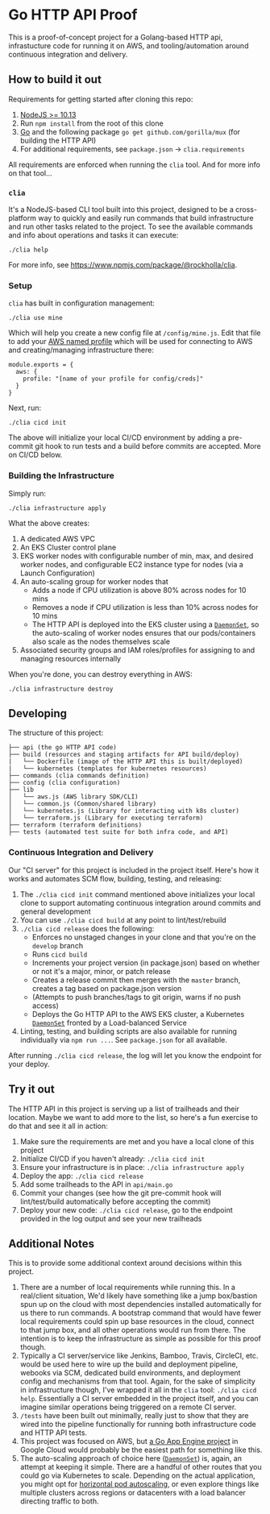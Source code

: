 # Go HTTP API Proof

This is a proof-of-concept project for a Golang-based HTTP api, infrastucture code for running it on AWS, and tooling/automation around continuous integration and delivery.

## How to build it out

Requirements for getting started after cloning this repo:

1. [NodeJS >= 10.13](https://github.com/nodenv/nodenv)
2. Run `npm install` from the root of this clone
3. [Go](https://github.com/syndbg/goenv) and the following package `go get github.com/gorilla/mux` (for building the HTTP API)
4. For additional requirements, see `package.json` -> `clia.requirements`

All requirements are enforced when running the `clia` tool. And for more info on that tool...

### `clia`

It's a NodeJS-based CLI tool built into this project, designed to be a cross-platform way to quickly and easily run commands that build infrastructure and run other tasks related to the project. To see the available commands and info about operations and tasks it can execute:

```
./clia help
```

For more info, see https://www.npmjs.com/package/@rockholla/clia.

### Setup

`clia` has built in configuration management:

```
./clia use mine
```

Which will help you create a new config file at `/config/mine.js`. Edit that file to add your [AWS named profile](https://docs.aws.amazon.com/cli/latest/userguide/cli-multiple-profiles.html) which will be used for connecting to AWS and creating/managing infrastructure there:

```
module.exports = {
  aws: {
    profile: "[name of your profile for config/creds]"
  }
}
```

Next, run:

```
./clia cicd init
```

The above will initialize your local CI/CD environment by adding a pre-commit git hook to run tests and a build before commits are accepted. More on CI/CD below.

### Building the Infrastructure

Simply run:

```
./clia infrastructure apply
```

What the above creates:

1. A dedicated AWS VPC
2. An EKS Cluster control plane
3. EKS worker nodes with configurable number of min, max, and desired worker nodes, and configurable EC2 instance type for nodes (via a Launch Configuration)
4. An auto-scaling group for worker nodes that
    * Adds a node if CPU utilization is above 80% across nodes for 10 mins
    * Removes a node if CPU utilization is less than 10% across nodes for 10 mins
    * The HTTP API is deployed into the EKS cluster using a [`DaemonSet`](https://kubernetes.io/docs/concepts/workloads/controllers/daemonset/), so the auto-scaling of worker nodes ensures that our pods/containers also scale as the nodes themselves scale
4. Associated security groups and IAM roles/profiles for assigning to and managing resources internally

When you're done, you can destroy everything in AWS:

```
./clia infrastructure destroy
```

## Developing

The structure of this project:

```
├── api (the go HTTP API code)
├── build (resources and staging artifacts for API build/deploy)
|   └── Dockerfile (image of the HTTP API this is built/deployed)
|   └── kubernetes (templates for kubernetes resources)
├── commands (clia commands definition)
├── config (clia configuration)
├── lib
│   └── aws.js (AWS library SDK/CLI)
│   └── common.js (Common/shared library)
│   └── kubernetes.js (Library for interacting with k8s cluster)
│   └── terraform.js (Library for executing terraform)
├── terraform (terraform definitions)
├── tests (automated test suite for both infra code, and API)
```

### Continuous Integration and Delivery

Our "CI server" for this project is included in the project itself. Here's how it works and automates SCM flow, building, testing, and releasing:

1. The `./clia cicd init` command mentioned above initializes your local clone to support automating continuous integration around commits and general development
2. You can use `./clia cicd build` at any point to lint/test/rebuild
3. `./clia cicd release` does the following:
    * Enforces no unstaged changes in your clone and that you're on the `develop` branch
    * Runs `cicd build`
    * Increments your project version (in package.json) based on whether or not it's a major, minor, or patch release
    * Creates a release commit then merges with the `master` branch, creates a tag based on package.json version
    * (Attempts to push branches/tags to git origin, warns if no push access)
    * Deploys the Go HTTP API to the AWS EKS cluster, a Kubernetes [`DaemonSet`](https://kubernetes.io/docs/concepts/workloads/controllers/daemonset/) fronted by a Load-balanced Service
4. Linting, testing, and building scripts are also available for running individually via `npm run ...`. See `package.json` for all available.

After running `./clia cicd release`, the log will let you know the endpoint for your deploy.

## Try it out

The HTTP API in this project is serving up a list of trailheads and their location. Maybe we want to add more to the list, so here's a fun exercise to do that and see it all in action:

1. Make sure the requirements are met and you have a local clone of this project
2. Initialize CI/CD if you haven't already: `./clia cicd init`
3. Ensure your infrastructure is in place: `./clia infrastructure apply`
4. Deploy the app: `./clia cicd release`
5. Add some trailheads to the API in `api/main.go`
6. Commit your changes (see how the git pre-commit hook will lint/test/build automatically before accepting the commit)
7. Deploy your new code: `./clia cicd release`, go to the endpoint provided in the log output and see your new trailheads

## Additional Notes

This is to provide some additional context around decisions within this project.

1. There are a number of local requirements while running this. In a real/client situation, We'd likely have something like a jump box/bastion spun up on the cloud with most dependencies installed automatically for us there to run commands. A bootstrap command that would have fewer local requirements could spin up base resources in the cloud, connect to that jump box, and all other operations would run from there. The intention is to keep the infrastructure as simple as possible for this proof though.
2. Typically a CI server/service like Jenkins, Bamboo, Travis, CircleCI, etc. would be used here to wire up the build and deployment pipeline, webooks via SCM, dedicated build environments, and deployment config and mechanisms from that tool. Again, for the sake of simplicity in infrastructure though, I've wrapped it all in the `clia` tool: `./clia cicd help`. Essentially a CI server embedded in the project itself, and you can imagine similar operations being triggered on a remote CI server.
3. `/tests` have been built out minimally, really just to show that they are wired into the pipeline functionally for running both infrastructure code and HTTP API tests.
3. This project was focused on AWS, but [a Go App Engine project](https://cloud.google.com/appengine/docs/standard/go/quickstart) in Google Cloud would probably be the easiest path for something like this.
4. The auto-scaling approach of choice here ([`DaemonSet`](https://kubernetes.io/docs/concepts/workloads/controllers/daemonset/)) is, again, an attempt at keeping it simple. There are a handful of other routes that you could go via Kubernetes to scale. Depending on the actual application, you might opt for [horizontal pod autoscaling](https://kubernetes.io/docs/tasks/run-application/horizontal-pod-autoscale/), or even explore things like multiple clusters across regions or datacenters with a load balancer directing traffic to both.
